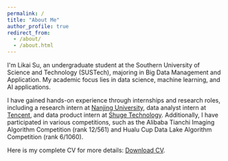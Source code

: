 ```yaml
---
permalink: /
title: "About Me"
author_profile: true
redirect_from: 
  - /about/
  - /about.html
---
```


I'm Likai Su, an undergraduate student at the Southern University of Science and Technology (SUSTech), majoring in Big Data Management and Application. My academic focus lies in data science, machine learning, and AI applications.

I have gained hands-on experience through internships and research roles, including a research intern at [Nanjing University](https://www.nju.edu.cn), data analyst intern at [Tencent](https://www.tencent.com/zh-cn/), and data product intern at [Shuge Technology](http://datapenthouse.io). Additionally, I have participated in various competitions, such as the Alibaba Tianchi Imaging Algorithm Competition (rank 12/561) and Hualu Cup Data Lake Algorithm Competition (rank 6/1060).

Here is my complete CV for more details: [Download CV](../files/CV_LikaiSu.pdf).
